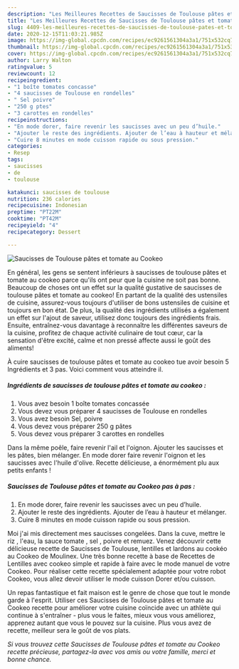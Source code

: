 ```yaml
---
description: "Les Meilleures Recettes de Saucisses de Toulouse pâtes et tomate au Cookeo"
title: "Les Meilleures Recettes de Saucisses de Toulouse pâtes et tomate au Cookeo"
slug: 4409-les-meilleures-recettes-de-saucisses-de-toulouse-pates-et-tomate-au-cookeo
date: 2020-12-15T11:03:21.985Z
image: https://img-global.cpcdn.com/recipes/ec9261561304a3a1/751x532cq70/saucisses-de-toulouse-pates-et-tomate-au-cookeo-photo-principale-de-la-recette.jpg
thumbnail: https://img-global.cpcdn.com/recipes/ec9261561304a3a1/751x532cq70/saucisses-de-toulouse-pates-et-tomate-au-cookeo-photo-principale-de-la-recette.jpg
cover: https://img-global.cpcdn.com/recipes/ec9261561304a3a1/751x532cq70/saucisses-de-toulouse-pates-et-tomate-au-cookeo-photo-principale-de-la-recette.jpg
author: Larry Walton
ratingvalue: 5
reviewcount: 12
recipeingredient:
- "1 boîte tomates concasse"
- "4 saucisses de Toulouse en rondelles"
- " Sel poivre"
- "250 g ptes"
- "3 carottes en rondelles"
recipeinstructions:
- "En mode dorer, faire revenir les saucisses avec un peu d’huile."
- "Ajouter le reste des ingrédients. Ajouter de l’eau à hauteur et mélanger."
- "Cuire 8 minutes en mode cuisson rapide ou sous pression."
categories:
- Resep
tags:
- saucisses
- de
- toulouse

katakunci: saucisses de toulouse 
nutrition: 236 calories
recipecuisine: Indonesian
preptime: "PT22M"
cooktime: "PT42M"
recipeyield: "4"
recipecategory: Dessert

---
```



![Saucisses de Toulouse pâtes et tomate au Cookeo](https://img-global.cpcdn.com/recipes/ec9261561304a3a1/751x532cq70/saucisses-de-toulouse-pates-et-tomate-au-cookeo-photo-principale-de-la-recette.jpg)

En général, les gens se sentent inférieurs à saucisses de toulouse pâtes et tomate au cookeo parce qu'ils ont peur que la cuisine ne soit pas bonne. Beaucoup de choses ont un effet sur la qualité gustative de saucisses de toulouse pâtes et tomate au cookeo! En partant de la qualité des ustensiles de cuisine, assurez-vous toujours d'utiliser de bons ustensiles de cuisine et toujours en bon état. De plus, la qualité des ingrédients utilisés a également un effet sur l'ajout de saveur, utilisez donc toujours des ingrédients frais. Ensuite, entraînez-vous davantage à reconnaître les différentes saveurs de la cuisine, profitez de chaque activité culinaire de tout cœur, car la sensation d'être excité, calme et non pressé affecte aussi le goût des aliments!

<!--inarticleads1-->

À cuire saucisses de toulouse pâtes et tomate au cookeo tue avoir besoin 5 Ingrédients et 3 pas. Voici comment vous atteindre il.

##### Ingrédients de saucisses de toulouse pâtes et tomate au cookeo :

1. Vous avez besoin 1 boîte tomates concassée
1. Vous devez vous préparer 4 saucisses de Toulouse en rondelles
1. Vous avez besoin  Sel, poivre
1. Vous devez vous préparer 250 g pâtes
1. Vous devez vous préparer 3 carottes en rondelles


Dans la même poêle, faire revenir l&#39;ail et l&#39;oignon. Ajouter les saucisses et les pâtes, bien mélanger. En mode dorer faire revenir l&#39;oignon et les saucisses avec l&#39;huile d&#39;olive. Recette délicieuse, a énormément plu aux petits enfants ! 

<!--inarticleads2-->

##### Saucisses de Toulouse pâtes et tomate au Cookeo pas à pas :

1. En mode dorer, faire revenir les saucisses avec un peu d’huile.
1. Ajouter le reste des ingrédients. Ajouter de l’eau à hauteur et mélanger.
1. Cuire 8 minutes en mode cuisson rapide ou sous pression.


Moi j&#39;ai mis directement mes saucisses congelées. Dans la cuve, mettre le riz , l&#39;eau, la sauce tomate , sel , poivre et remuez. Venez découvrir cette délicieuse recette de Saucisses de Toulouse, lentilles et lardons au cookéo au Cookeo de Moulinex. Une très bonne recette à base de Recettes de Lentilles avec cookeo simple et rapide à faire avec le mode manuel de votre Cookeo. Pour réaliser cette recette spécialement adaptée pour votre robot Cookeo, vous allez devoir utiliser le mode cuisson Dorer et/ou cuisson. 

<!--inarticleads1-->

<p>
Un repas fantastique et fait maison est le genre de chose que tout le monde garde à l'esprit. Utiliser ces Saucisses de Toulouse pâtes et tomate au Cookeo recette pour améliorer votre cuisine coïncide avec un athlète qui continue à s'entraîner - plus vous le faites, mieux vous vous améliorez, apprenez autant que vous le pouvez sur la cuisine. Plus vous avez de recette, meilleur sera le goût de vos plats.
</p>

<p>
<i>Si vous trouvez cette Saucisses de Toulouse pâtes et tomate au Cookeo recette précieuse, partagez-la avec vos amis ou votre famille, merci et bonne chance.</i>
</p>
